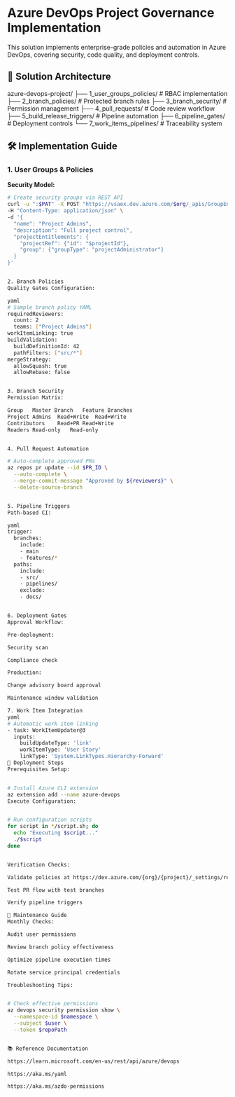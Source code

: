 # Azure DevOps Project Governance Implementation

This solution implements enterprise-grade policies and automation in Azure DevOps, covering security, code quality, and deployment controls.

## 📂 Solution Architecture
azure-devops-project/
├── 1_user_groups_policies/ # RBAC implementation
├── 2_branch_policies/ # Protected branch rules
├── 3_branch_security/ # Permission management
├── 4_pull_requests/ # Code review workflow
├── 5_build_release_triggers/ # Pipeline automation
├── 6_pipeline_gates/ # Deployment controls
└── 7_work_items_pipelines/ # Traceability system


## 🛠️ Implementation Guide

### 1. User Groups & Policies
**Security Model:**
```bash
# Create security groups via REST API
curl -u ":$PAT" -X POST "https://vsaex.dev.azure.com/$org/_apis/GroupEntitlements" \
-H "Content-Type: application/json" \
-d '{
  "name": "Project Admins",
  "description": "Full project control",
  "projectEntitlements": {
    "projectRef": {"id": "$projectId"},
    "group": {"groupType": "projectAdministrator"}
  }
}'


2. Branch Policies
Quality Gates Configuration:

yaml
# Sample branch policy YAML
requiredReviewers:
  count: 2
  teams: ["Project Admins"]
workItemLinking: true
buildValidation:
  buildDefinitionId: 42
  pathFilters: ["src/*"]
mergeStrategy:
  allowSquash: true
  allowRebase: false


3. Branch Security
Permission Matrix:

Group	Master Branch	Feature Branches
Project Admins	Read+Write	Read+Write
Contributors	Read+PR	Read+Write
Readers	Read-only	Read-only


4. Pull Request Automation

# Auto-complete approved PRs
az repos pr update --id $PR_ID \
  --auto-complete \
  --merge-commit-message "Approved by ${reviewers}" \
  --delete-source-branch


5. Pipeline Triggers
Path-based CI:

yaml
trigger:
  branches:
    include:
    - main
    - features/*
  paths:
    include:
    - src/
    - pipelines/
    exclude:
    - docs/


6. Deployment Gates
Approval Workflow:

Pre-deployment:

Security scan

Compliance check

Production:

Change advisory board approval

Maintenance window validation

7. Work Item Integration
yaml
# Automatic work item linking
- task: WorkItemUpdater@3
  inputs:
    buildUpdateType: 'link'
    workItemType: 'User Story'
    linkType: 'System.LinkTypes.Hierarchy-Forward'
🚀 Deployment Steps
Prerequisites Setup:


# Install Azure CLI extension
az extension add --name azure-devops
Execute Configuration:


# Run configuration scripts
for script in */script.sh; do
  echo "Executing $script..."
  ./$script
done


Verification Checks:

Validate policies at https://dev.azure.com/{org}/{project}/_settings/repositories

Test PR flow with test branches

Verify pipeline triggers

🔧 Maintenance Guide
Monthly Checks:

Audit user permissions

Review branch policy effectiveness

Optimize pipeline execution times

Rotate service principal credentials

Troubleshooting Tips:


# Check effective permissions
az devops security permission show \
  --namespace-id $namespace \
  --subject $user \
  --token $repoPath


📚 Reference Documentation

https://learn.microsoft.com/en-us/rest/api/azure/devops

https://aka.ms/yaml

https://aka.ms/azdo-permissions
